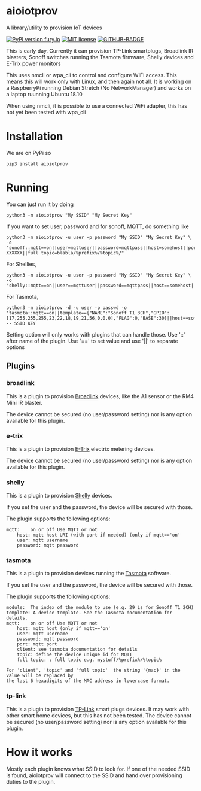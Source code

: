 # aioiotprov

A library/utility to provision IoT devices

[![PyPI version fury.io](https://badge.fury.io/py/aioiotprov.svg)](https://pypi.python.org/pypi/aioiotprov)
[![MIT license](https://img.shields.io/badge/License-MIT-blue.svg)](https://lbesson.mit-licen)
[![GITHUB-BADGE](https://github.com/frawau/aioiotprov/workflows/black/badge.svg)](https://github.com/psf/black)

This is early day.  Currently it can provision TP-Link smartplugs, Broadlink IR blasters,  Sonoff switches running
the Tasmota firmware, Shelly devices and E-Trix power monitors

This uses nmcli or wpa_cli to control and configure WIFI access. This means this will work only with
Linux, and then again not all. It is working on a RaspberryPi running Debian Stretch (No NetworkManager) and works on a laptop ruunning Ubuntu 18.10

When using nmcli, it is possible to use a connected WiFi adapter, this has not yet been tested with wpa_cli


# Installation

We are on PyPi so

    pip3 install aioiotprov


# Running

You can just run it by doing

    python3 -m aioiotprov "My SSID" "My Secret Key"

If you want to set user, password and for sonoff, MQTT, do something like

    python3 -m aioiotprov -u user -p password "My SSID" "My Secret Key" \
    -o "sonoff::mqtt==on||user=mqttuser||password=mqttpass||host=somehost||port=1883||client=DVES_XXXXXX||topic=sonoff-XXXXXX||full topic=blabla/%prefix%/%topic%/"

For Shellies,

    python3 -m aioiotprov -u user -p password "My SSID" "My Secret Key" \
    -o "shelly::mqtt==on||user==mqttuser||password==mqttpass||host==somehost||port==1883"

For Tasmota,

    python3 -m aioiotprov -d -u user -p passwd -o 'tasmota::mqtt==on||template=={"NAME":"Sonoff T1 3CH","GPIO":[17,255,255,255,23,22,18,19,21,56,0,0,0],"FLAG":0,"BASE":30}||host==somehost||user==mqttuser||password==mqttpasswd'
    -- SSID KEY


Setting option will only works with plugins that can handle those. Use '::' after name of the plugin. Use '==' to set value
and use '||' to separate options

## Plugins

### broadlink

This is a plugin to provision [Broadlink](http://www.ibroadlink.com/) devices, like the A1 sensor or the RM4 Mini IR blaster.

The device cannot be secured (no user/password setting) nor is any option available for this plugin.

### e-trix

This is a plugin to provision [E-Trix](https://creativepowerthai.com/intro/) electrix metering devices.

The device cannot be secured (no user/password setting) nor is any option available for this plugin.

### shelly

This is a plugin to provision [Shelly](https://shelly.cloud/) devices.

If you set the user and the password, the device will be secured with those.

The plugin supports the following options:

    mqtt:    on or off Use MQTT or not
        host: mqtt host URI (with port if needed) (only if mqtt=='on'
        user: mqtt username
        password: mqtt password


### tasmota

This is a plugin to provision devices running the [Tasmota](https://tasmota.github.io/docs/) software.

If you set the user and the password, the device will be secured with those.

The plugin supports the following options:

    module:  The index of the module to use (e.g. 29 is for Sonoff T1 2CH)
    template: A device template. See the Tasmota documentation for details.
    mqtt:    on or off Use MQTT or not
        host: mqtt host (only if mqtt=='on'
        user: mqtt username
        password: mqtt password
        port: mqtt port
        client: see tasmota documentation for details
        topic: define the device unique id for MQTT
        full topic: : full topic e.g. mystuff/%prefix%/%topic%

    For 'client', 'topic' and 'full topic'  the string '{mac}' in the value will be replaced by
    the last 6 hexadigits of the MAC address in lowercase format.

### tp-link

This is a plugin to provision [TP-Link](https://www.kasasmart.com/us/products/smart-plugs) smart plugs devices. It may work with other smart home devices, but this has not been tested.
The device cannot be secured (no user/password setting) nor is any option available for this plugin.

# How it works

Mostly each plugin knows what SSID to look for. If one of the needed SSID is found, aioiotprov will connect
to the SSID and hand over provisioning duties to the plugin.
